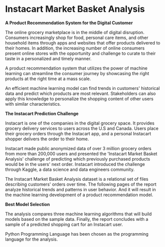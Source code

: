 # Instacart Market Basket Analysis 

**A Product Recommendation System for the Digital Customer**

The online grocery marketplace is in the middle of digital disruption.  Consumers increasingly shop for food, personal care items, and other household items through apps and websites that offer products delivered to their homes.  In addition, the increasing number of online consumers present online stores with the opportunity and challenge to curate to their taste in a personalized and timely manner. 

A product recommendation system that utilizes the power of machine learning can streamline the consumer journey by showcasing the right products at the right time at a mass scale. 

An efficient machine learning model can find trends in customers' historical data and predict which products are most relevant.  Stakeholders can also apply this knowledge to personalize the shopping content of other users with similar characteristics.

**The Instacart Prediction Challenge**

Instacart is one of the companies in the digital grocery space.  It provides grocery delivery services to users across the U.S and Canada.  Users place their grocery orders through the Instacart app, and a personal Instacart shopper delivers the order to their home.

Instacart made public anonymized data of over 3 million grocery orders from more than 200,000 users and presented the 'Instacart Market Basket Analysis' challenge of predicting which previously purchased products would be in the users' next order.  Instacart introduced the challenge through Kaggle, a data science and data engineers community.

The Instacart Market Basket Analysis dataset is a relational set of files describing customers' orders over time.  The following pages of the report analyze historical trends and patterns in user behavior.  And it will result in the machine learning development of a product recommendation model. 

**Best Model Selection**

The analysis compares three machine learning algorithms that will build models based on the sample data.  Finally, the report concludes with a sample of a predicted shopping cart for an Instacart user.

Python Programming Language has been chosen as the programming language for the analysis. 


